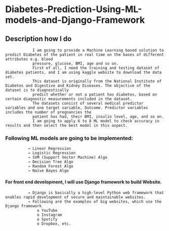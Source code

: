 # Diabetes-Prediction-Using-ML-models-and-Django-Framework

## Description how I do
                I am going to provide a Machine Learning based solution to predict Diabetes of the patient in real time on the bases of different attributes e.g. blood
                pressure, glucose, BMI, age and so on.
                First of all, I need the training and testing dataset of diabetes patients, and I am using kaggle website to download the data set.
                This dataset is originally from the National Institute of Diabetes and Digestive and Kidney Diseases. The objective of the dataset is to diagnostically
                predict whether or not a patient has diabetes, based on certain diagnostic measurements included in the dataset. 
                The datasets consist of several medical predictor variables and one target variable, Outcome. Predictor variables includes the number of pregnancies the
                patient has had, their BMI, insulin level, age, and so on.
                I am going to apply 6 to 8 ML model to check accuracy in results and then select the best model in this aspect.
### Following ML models are going to be implemented:
              →	Linear Regression
              →	Logistic Regression
              →	SVM (Support Vector Machine) Algo
              →	Decision Tree Algo
              →	Random Forest Algo
              →	Naïve Bayes Algo
#### For front end development, I will use Django framework to build Website. 
              →	Django is basically a high-level Python web framework that enables rapid development of secure and maintainable websites.
              →	Following are the examples of big websites, which use the Django framework
                  o	YouTube
                  o	Instagram
                  o	Spotify
                  o	Dropbox, etc.
